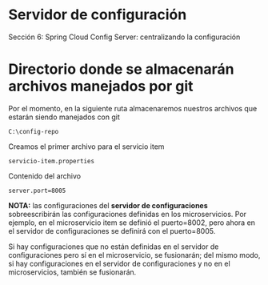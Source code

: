 # Servidor de configuración
Sección 6: Spring Cloud Config Server: centralizando la configuración

# Directorio donde se almacenarán archivos manejados por git
Por el momento, en la siguiente ruta almacenaremos nuestros archivos que estarán siendo manejados con git

```
C:\config-repo
```
Creamos el primer archivo para el servicio item

```
servicio-item.properties
```
Contenido del archivo

```
server.port=8005
```
**NOTA:** las configuraciones del **servidor de configuraciones** sobreescribirán
las configuraciones definidas en los microservicios. Por ejemplo, en el microservicio item
se definió el puerto=8002, pero ahora en el servidor de configuraciones se definirá
con el puerto=8005.

Si hay configuraciones que no están definidas en el servidor de configuraciones pero sí
en el microservicio, se fusionarán; del mismo modo, si hay configuraciones en el servidor
de configuraciones y no en el microservicios, también se fusionarán.